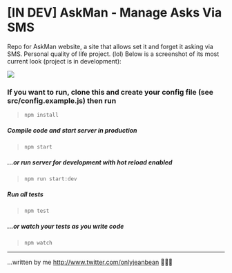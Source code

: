# [IN DEV] AskMan - Manage Asks Via SMS

Repo for AskMan website, a site that allows set it and forget it asking via SMS. Personal quality of life project. (lol) Below is a screenshot of its most current look (project is in development):

<img src=https://i.imgur.com/9hvRbBe.png >

### If you want to run, clone this and create your config file (see src/config.example.js) then run
> ```npm install```

##### Compile code and start server in production
> ```npm start``` 

##### ...or run server for development with hot reload enabled
> ```npm run start:dev``` 

##### Run all tests
> ```npm test```

##### ...or watch your tests as you write code
> ```npm watch```
----------------------

...written by me <http://www.twitter.com/onlyjeanbean> ✌🏽🌺
